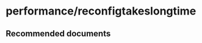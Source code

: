 <properties
	pageTitle="performance/reconfigtakeslongtime"
	description="performance/reconfigtakeslongtime"
	service="microsoft.servicefabric"
	resource="clusters"
	authors="chiragpa"
	displayOrder=""
	selfHelpType="generic"
	supportTopicIds="32608958"
	resourceTags=""
	productPesIds="15842"
	cloudEnvironments="public"
/>

# performance/reconfigtakeslongtime

## **Recommended documents**
